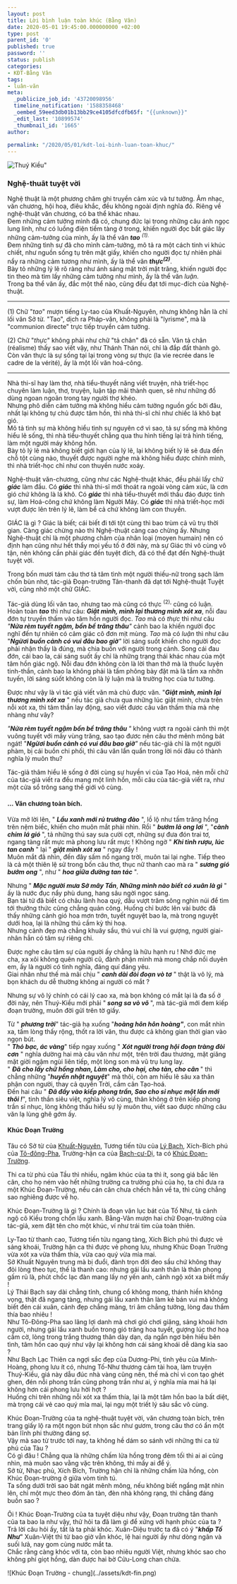 ```yaml
---
layout: post
title: Lời bình luận toàn khúc (Bằng Vân)
date: 2020-05-01 19:45:00.000000000 +02:00
type: post
parent_id: '0'
published: true
password: ''
status: publish
categories:
- KĐT-Bằng Vân
tags:
- luân-văn
meta:
  _publicize_job_id: '43720098956'
  timeline_notification: '1588358468'
  _oembed_59eed3db01b13bb29ce4105dfcdfb65f: "{{unknown}}"
  _edit_last: '10899574'
  _thumbnail_id: '1665'
author:
  
permalink: "/2020/05/01/kdt-loi-binh-luan-toan-khuc/"
---
```

![Thuý Kiều"](../assets/kieu_thuy-kieu.jpg)
   
<p><!-- wp:heading {"align":"center","level":3} --></p>
<h3 class="has-text-align-center">Nghệ-thuât tuyệt vời</h3>
<p><!-- /wp:heading --></p>
<p><!-- wp:paragraph --></p>
<p>Nghệ thuật là một phương châm ghi truyền cảm xúc và tư tưởng. Âm nhạc, văn chương, hội hoạ, điêu khắc, đều không ngoài định nghĩa đó. Riêng về nghệ-thuật văn chương, có ba thể khác nhau.<br />Đem những cảm tưởng mình đã có, chung đức lại trong những câu ánh ngọc lung linh, như có luồng điện tiềm tàng ở trong, khiến người đọc bất giác lây những cảm-tưởng của mình, ấy là thể văn <em><strong>tao</strong> <sup>(1).</sup></em> <br />Đem những tình sự đã cho mình cảm-tưởng, mô tả ra một cách tinh vi khúc chiết, như nguồn sống tụ trên mặt giấy, khiến cho người đọc tự nhiên phải nẩy ra những cảm tương như mình, ấy là thể văn <em><strong>thực<sup>(2)</sup></strong></em>.<br />Bày tỏ những lý lẽ rõ ràng như ánh sáng mặt trời mặt trãng, khiến người đọc tin theo mà tìm lấy những cảm tưởng như mình, ấy là thể văn <em>luận.</em><br />Trong ba thể văn ấy, đắc một thể nào, cũng đều đạt tới mục-đích của Nghệ-thuật.</p>
<p><!-- /wp:paragraph --></p>
<p><!-- wp:paragraph --></p>
<hr>
<p>(1) Chữ "<em>tao</em>" mượn tiếng Ly-tao của Khuất-Nguyên, nhưng không hẳn là chỉ lối văn Sở từ<em>.</em> "Tao", dịch ra Pháp-văn, không phải là "lyrisme", mà là "communion directe" trực tiếp truyền cảm tưởng.</p>
<p><!-- /wp:paragraph --></p>
<p><!-- wp:paragraph --></p>
<p>(2) Chữ "<em>thực</em>" không phải như chữ "tả chân" đã có sẵn. Văn tả chân (réalisme) thấy sao viết vậy, như Thánh Thán nói, chỉ là đắp đất thành gò. Còn văn thực là sự sống tại lại trong vòng sự thực (la vie recrée dans le cadre de la vérité), ấy là một lối văn hoá-công.<br /> </p>
<hr>
<p><!-- wp:paragraph --></p>
<p>Nhà thi-sĩ hay làm thơ, nhà tiểu-thuyết năng viết truyện, nhà triết-học chuyên làm luận, thơ, truyện, luận tập mãi thành quen, sẽ như những đồ dùng ngoan ngoãn trong tay người thợ khéo. <br />Nhưng phô diễn cảm tưởng mà không hiểu cảm tưởng nguồn gốc bởi đâu, nhất lại không tự chủ được tâm hồn, thì nhà thi-sĩ chỉ như chiếc lá khô bạt gió.<br />Mô tả tình sự mà không hiểu tình sự nguyên cớ vì sao, tả sự sống mà không hiểu lẽ sống, thì nhà tiểu-thuyết chẳng qua thu hình tiếng lại trả hình tiếng, làm một người máy không hồn.<br />Bày tỏ lý lẽ mà không biết giới hạn của lý lẽ, lại không biết lý lẽ sẽ đưa đến chỗ tột cùng nào, thuyết được người nghe mà không hiểu được chính mình, thì nhà triết-học chỉ như con thuyền nước xoáy.</p>
<p><!-- /wp:paragraph --></p>
<p><!-- wp:paragraph --></p>
<p>Nghệ-thuật văn-chương, cũng như các Nghệ-thuật khác, đều phải lấy chữ <em><strong>giác</strong></em> làm đầu. Có <em><strong>giác</strong></em> thì nhà thi-sĩ mới thoát ra ngoài vòng cảm xúc, là cơn gió chứ không là lá khô. Có <em><strong>giác</strong></em> thì nhà tiểu-thuyết mới thấu đáo được tình sự, làm Hoá-công chứ không làm Người Máy. Có <em><strong>giác</strong> </em>thì nhà triết-học mới vượt được lên trên lý lẽ, làm bể cả chứ không làm con thuyền.</p>
<p><!-- /wp:paragraph --></p>
<p><!-- wp:paragraph --></p>
<p>GIÁC là gì ? Giác là biết; cái biết đi tới tột cùng thì bao trùm cả vũ trụ thời gian. Càng giác chừng nào thì Nghệ-thuật càng cao chừng ấy. Nhưng Nghệ-thuật chỉ là một phương châm của nhân loại (moyen humain) nên có định hạn cũng như hết thẩy mọi yếu tố ở đời này, mà sự Giác thì vô cùng vô tận, nên không cần phải giác đến tuyệt đích, đã có thể đạt đến Nghệ-thuật tuyệt vời.</p>
<p><!-- /wp:paragraph --></p>
<p><!-- wp:paragraph --></p>
<p>Trong bốn mươi tám câu thơ tả tâm tình một người thiếu-nữ trong sạch lâm chốn bùn nhơ, tác-giả Đoạn-trường Tân-thanh đã dạt tới Nghệ-thuật Tuyệt vời, cũng nhờ một chữ GIÁC.</p>
<p><!-- /wp:paragraph --></p>
<p><!-- wp:paragraph --></p>
<p>Tác-giả dùng lối văn tao, nhưng tao mà cũng có thực <sup>(2),</sup> cũng có luận. Hoàn toàn <em><strong>tao</strong></em> thì như câu: <em><strong>Giật mình, mình lại thương mình xót xa</strong></em>, nỗi đau đớn tự truyền thấm vào tâm hồn người đọc. <em>Tao </em>mà có <em>thực </em>thì như câu <em>"<strong>Nửa rèm tuyết ngậm, bốn bề trăng thâu</strong>"</em> cảnh bao la khiến người đọc nghĩ đến tự nhiên có cảm giác cô đơn mịt mùng. <em>Tao </em>mà có <em>luận </em>thì như câu "<em><strong>Ngừơi buồn cảnh có vui đâu bao giờ</strong>" </em>lời sáng suốt khiến cho người đọc phải nhận thấy là đúng, mà chia buồn với người trong cảnh. Song cái đau đớn, cái bao la, cái sáng suốt ấy chỉ là những trạng thái khác nhau của một tâm hồn giác ngộ. Nỗi đau đớn không còn là lời than thở mà là thuốc luyện tinh-thần, cảnh bao la không phải là tấm phông bày đặt mà là tầm xa nhỡn tuyến, lời sáng súốt không còn là lý luận mà là trường học của tư tưởng.</p>
<p><!-- /wp:paragraph --></p>
<p><!-- wp:paragraph --></p>
<p>Được như vậy là vì tác giả viết văn mà chủ được văn. "<em><strong>Giật mình, mình lại thương mình xót xa</strong></em> " nếu tác giả chưa qua những lúc giật mình,  chưa trên nỗi xót xa, thì tâm thần lay động, sao viết đươc câu văn thấm thía mà nhẹ nhàng như vây? </p>
<p><!-- /wp:paragraph --></p>
<p><!-- wp:paragraph --></p>
<p><em>"<strong>Nửa rèm tuyết ngậm bốn bề trăng thâu </strong>"</em> không vượt ra ngoài cảnh thì một vuông tuyết với mấy vùng trăng, sao tạo đươc nên câu thơ mênh mông bát ngát! "<em><strong>Ngừơi buồn cảnh có vui đâu bao giờ</strong>"</em> nếu tác-giả chỉ là một người phàm, bị cái buồn chi phối, thì câu văn lẩn quẩn trong lời nói đâu có thành nghĩa lý muôn thu?</p>
<p><!-- /wp:paragraph --></p>
<p><!-- wp:paragraph --></p>
<p>Tác-giả thâm hiểu lẽ sống ở đời cùng sự huyền vi của Tạo Hoá, nên mỗi chữ của tác-giả viết ra đều mang một linh hồn, mỗi câu của tác-giả viết ra, như một cửa sổ trông sang thế giới vô cùng.</p>
<p><!-- /wp:paragraph --></p>
<p><!-- wp:heading {"level":4} --></p>
<h4>... Văn chương toàn bích.</h4>
<p><!-- /wp:heading --></p>
<p><!-- wp:paragraph --></p>
<p>Vừa mở lời lên, " <em><strong>Lầu xanh mới rủ trướng đào</strong></em> ", lồ lộ như tấm trăng hồng trên nệm biếc, khiến cho muôn mắt phải nhìn. Rồi " <em><strong>bướm lả ong lơi</strong></em> ", "<em><strong>cành chim</strong></em> <em><strong>lá gió </strong></em> ",  tả những thú say sưa cười cợt, những sự đưa đón trai tơ, ngang tàng rất mực mà phong lưu rất mực ! Không ngờ " <em><strong>Khi tỉnh rượu, lúc tan canh</strong></em> " lại " <em><strong>giật mình xót xa</strong></em> " ngay đấy !<br />Muôn mắt đã nhìn, đến đây sấm nổ ngang trời, muôn tai lại nghe. Tiếp theo là cả một thiên lệ sử trong bốn câu thơ, thục nữ thanh cao mà ra " <em><strong>sương gió bướm ong</strong></em> ", như " <strong><em>hoa giữa đường tan tác</em></strong> ".</p>
<p><!-- /wp:paragraph --></p>
<p><!-- wp:paragraph --></p>
<p>Nhưng " <em><strong>Mặc người mưa Sở mây Tần</strong></em>, <em><strong>Những mình nào biết có xuân là gì</strong></em> " ấy là nước đục nẩy phù dung, hang sâu ngời ngọc sáng. <br />Bạn tài tử đã biết có châu lành hoa quý, dẫu vượt trăm sông nghìn núi để tìm tới thưởng thức cũng chẳng quản công. Huống chỉ bước lên vài bước đã thấy những cảnh gió hoa mơn trớn, tuyết nguyệt bao la, mà trong nguyệt dưới hoa, lại là những thú cầm kỳ thi hoạ.<br />Nhưng cảnh đẹp mà chẳng khuây sầu, thú vui chỉ là vui gượng, người giai-nhân hẳn có tâm sự riêng chi.</p>
<p><!-- /wp:paragraph --></p>
<p><!-- wp:paragraph --></p>
<p>Được nghe câu tâm sự của người ấy chẳng là hữu hạnh ru ! Nhớ đức mẹ cha, xa xôi không quên người cũ, đành phận mình mà mong chắp nối duyên em, ấy là người có tình nghĩa, đáng quí đáng yêu.<br />Giai nhân như thế mà mãi chịu " <em><strong>canh dài đòi đoạn vò tơ</strong></em> " thật là vô lý, mà bọn khách du dễ thường không ai người có mắt ?</p>
<p><!-- /wp:paragraph --></p>
<p><!-- wp:paragraph --></p>
<p>Nhưng sự vô lý chính có cái lý cao xa, mà bọn không có mắt lại là đa số ở đời này, nên Thuý-Kiều mới phải "<em><strong> song sa vò võ </strong></em>", mà tác-giả mới đem kiếp đoạn trường, muôn đời gửi trên tờ giấy.</p>
<p><!-- /wp:paragraph --></p>
<p><!-- wp:paragraph --></p>
<p>Từ " <em><strong>phương trời</strong></em>" tác-giả hạ xuống "<em><strong>hoàng hôn hôn hoàng"</strong></em>, con mắt nhìn xa, tấm lòng thấy rộng, thốt ra lời văn, thu được cả không gian thời gian vào ngọn bút. <br />" <em><strong>Thỏ bạc, ác vàng</strong></em>" tiếp ngay xuống " <em><strong>Xót người trong hội đoạn tràng đòi cơn</strong></em> " nghĩa dường hai mà câu văn như một, trên trời đau thương, mặt giăng mặt giời ngậm ngùi liên tiếp, một lòng son mà vũ trụ lung lay.<br />" <em><strong>Đã cho lấy chữ hồng nhan, Làm cho, cho hại, cho tàn, cho cân </strong></em>" thì chẳng những "<em><strong>huyền nhật nguyệt</strong></em>" mà thôi, còn am hiểu lẽ sâu xa thân phận con người, thay cả quyền Trời, cầm cân Tạo-hoá.<br />Đến hai câu " <em><strong>Đã đầy vào kiếp phong trần, Sao cho sỉ nhục</strong></em> <em><strong>một lần mới thôi !</strong></em>", tinh thần siêu việt, nghĩa lý vô cùng, thân không ở trên kiếp phong trần sỉ nhục, lòng không thấu hiểu sự lý muôn thu, viết sao được những câu văn lạ lùng ghê gớm ấy.</p>
<p><!-- /wp:paragraph --></p>
<p><!-- wp:heading {"align":"center","level":4} --></p>
<h4 class="has-text-align-center">Khúc Đoạn Trường</h4>
<p><!-- /wp:heading --></p>
<p><!-- wp:paragraph --></p>
<p>Tâu có Sở từ của <a href="/2020/05/01/ly-tao-khuat-nguyen/" target="_blank">Khuất-Nguyên</a>, 
Tương tiến tửu của <a href="/2020/05/01/tuong-tien-tuu-ly-bach/" target="_blank">Lý Bạch</a>, 
Xích-Bích phú của <a href="/2020/05/01/tien-xich-bich-phu/" target="_blank">Tô-đông-Pha</a>, 
Trường-hận ca của <a href="/2020/05/01/truong-han-ca/" target="_blank">Bạch-cư-Dị</a>, 
ta có <a href="/2020/05/01/khuc-doan-truong-nguyen-du/" target="_blank">Khúc Đoạn-Trường</a>.</p>
<p><!-- wp:paragraph --></p>
<p>Thi ca từ phú của Tầu thì nhiều, ngâm khúc của ta thì ít, song giá bắc lên cân, cho họ ném vào hết những trường ca trường phú của họ, ta chỉ đưa ra một Khúc Đoạn-Trường, nếu cán cân chưa chếch hẳn về ta, thì cũng chẳng sao nghiêng được về họ.</p>
<p><!-- /wp:paragraph --></p>
<p><!-- wp:paragraph --></p>
<p>Khúc Đoạn-Trường là gì ? Chính là đoạn văn lục bát của Tố Như, tả cảnh ngộ cô Kiều trong chốn lầu xanh. Bằng-Vân mượn hai chữ Đoạn-trường của tác-giả, xem đặt tên cho một khúc, ví như trái tim của toàn thiên.</p>
<p><!-- /wp:paragraph --></p>
<p><!-- wp:paragraph --></p>
<p>Ly-Tao từ thanh cao, Tương tiến tửu ngang tàng, Xích Bích phú thì được vẻ sảng khoái, Trường hận ca thì được vẻ phong lưu, nhưng Khúc Đoạn Trường vừa xót xa vừa thấm thía, vừa cao quý vừa mỉa mai.<br />Sở Khuất Nguyên trung mà bị đuổi, đành trọn đời đeo sầu chứ không thay đỏi lòng theo tục, thế là thanh cao: nhưng gái lầu xanh thân là thân phong gấm rủ là, phút chốc lạc đàn mang lấy nợ yến anh, cảnh ngộ xót xa biết mấy !<br />Lý Thái Bạch say dài chẳng tỉnh, chung cổ không mong, thánh hiền không vọng, thật đã ngang tàng, nhưng gái lầu xanh thân làm kẻ bán vui mà không biết đén cái xuân, cảnh đẹp chẳng màng, tri âm chẳng tưởng, lòng đau thấm thía bao nhiêu !<br />Như Tô-Đông-Pha sao lãng lợi danh mà chơi gió chơi giăng, sảng khoái hơn người, nhưng gái lầu xanh buồn trong gió trăng hoa tuyết, gượng lúc thơ hoạ cầm cờ, lòng trong trắng thương thân dày dạn,  dạ ngẩn ngơ bên hiếu bên tình, tâm hồn cao quý như vậy lại không hơn cái sảng khoái dễ dàng kia sao ?<br />Như Bạch Lạc Thiên ca ngợi sắc đẹp của Dương-Phi, tình yêu của Minh-Hoàng, phong lưu ít có, nhưng Tố-Như thương cảm tài hoa, làm truyện Thuý-Kiều, giá này dẫu đúc nhà vàng cũng nên, thế mà chỉ vì con tạo ghét ghen, đén nỗi phong trần cũng phong trần như ai, ý nghĩa mỉa mai há lại không hơn cái phong lưu hời hợt ?<br />Huống chi trên những nỗi xót xa thấm thía, lại là một tâm hồn bao la bất diệt, mà trọng cái vẻ cao quý mỉa mai, lại ngụ một triết lý sâu sắc vô cùng.</p>
<p><!-- /wp:paragraph --></p>
<p><!-- wp:paragraph --></p>
<p>Khúc Đoạn-Trường của ta nghệ-thuật tuyệt vời, văn chương toàn bích, trên trang giấy lộ ra một ngọn bút nhọn sắc như gươm, trong câu thơ có ẩn một bản lĩnh phi thường đáng sợ. <br />Vậy mà sao từ trước tới nay, ta không hề dám so sánh với những thi ca từ phú của Tàu ?<br />Có gì đâu ! Chẳng qua là những chấm lửa hồng trong đêm tối thì ai ai cũng nhìn, mà muôn sao vằng vặc trên không, thì mấy ai để ý.<br />Sở từ, Nhạc phủ, Xích Bích, Trường hận chỉ là những chấm lửa hồng, còn Khúc Đoạn-trường ở giữa vòm tinh tú. <br />Ta sống dưới trời sao bát ngát mênh mông, nếu không biết ngẩng mặt nhìn lên, chỉ một mực theo đóm ăn tàn, đèn nhà không rạng, thì chẳng đáng buồn sao ?</p>
<p><!-- /wp:paragraph --></p>
<p><!-- wp:paragraph --></p>
<p>Ôi ! Khúc Đoạn-Trường của ta tuyệt diệu như vậy, Đoạn trường tân thanh của ta bao la như vậy, thử hỏi ta đã làm gì để xứng với hạnh phúc của ta ?<br />Trả lời câu hỏi ấy, tất là ta phải khóc. Xuân-Diệu trước ta đã có ý "<em><strong>khấp Tố Như</strong></em>" Xuân-Việt thì từ bao giờ vẫn khóc, lệ hai người ấy như dòng ngân và suối lưả, nay gom cùng nước mắt ta.<br />Chắc rằng càng khóc với ta, còn bao nhiêu người Việt, nhưng khóc sao cho không phí giọt hồng, dàn được hai bờ Cửu-Long chan chứa.</p>
<p><!-- /wp:paragraph --></p>
<p><!-- wp:image {"id":971,"sizeSlug":"large"} --></p>
<p><!-- /wp:image --></p>
<p><!-- wp:paragraph {"align":"center"} --></p>
![Khúc Đoạn Trường - chung](../assets/kdt-fin.png)
   
